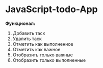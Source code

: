 # JavaScript-todo-App

**Функционал:**

1. Добавить таск
2. Удалить таск
3. Отметить как выполненное
4. Отметить как важное
5. Отобразить только важные
6. Отобразить только выполненные
